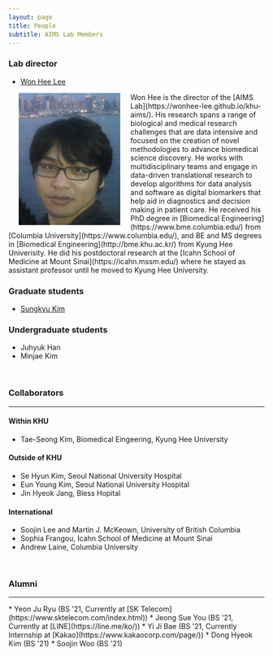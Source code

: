 ```yaml
---
layout: page
title: People
subtitle: AIMS Lab Members
---
```


### Lab director
* [Won Hee Lee](https://wonhee-lee.github.io/aboutme/)


<img src="/assets/img/khu_lab_pic.jpg" width="200" height="260" align="left" hspace="20" />
Won Hee is the director of the [AIMS Lab](https://wonhee-lee.github.io/khu-aims/). His research spans a range of biological and medical research challenges that are data intensive and focused on the creation of novel methodologies to advance biomedical science discovery. He works with multidisciplinary teams and engage in data-driven translational research to develop algorithms for data analysis and software as digital biomarkers that help aid in diagnostics and decision making in patient care. He received his PhD degree in [Biomedical Engineering](https://www.bme.columbia.edu/) from [Columbia University](https://www.columbia.edu/), and BE and MS degrees in [Biomedical Engineering](http://bme.khu.ac.kr/) from Kyung Hee Univerisity. He did his postdoctoral research at the [Icahn School of Medicine at Mount Sinai](https://icahn.mssm.edu/) where he stayed as assistant professor until he moved to Kyung Hee University.


### Graduate students
* [Sungkyu Kim](https://github.com/SungKyu-Kim39)


### Undergraduate students
* Juhyuk Han
* Minjae Kim 
<br>

### Collaborators
<hr>


#### Within KHU
* Tae-Seong Kim, Biomedical Eingeering, Kyung Hee University


#### Outside of KHU
* Se Hyun Kim, Seoul National University Hospital 
* Eun Young Kim, Seoul National University Hospital 
* Jin Hyeok Jang, Bless Hopital


#### International
* Soojin Lee and Martin J. McKeown, University of British Columbia
* Sophia Frangou, Icahn School of Medicine at Mount Sinai
* Andrew Laine, Columbia University
<br>

### Alumni
<hr>
* Yeon Ju Ryu (BS '21, Currently at [SK Telecom](https://www.sktelecom.com/index.html))
* Jeong Sue You (BS '21, Currently at [LINE](https://line.me/ko/))
* Yi Ji Bae (BS '21, Currently Internship at [Kakao](https://www.kakaocorp.com/page/))
* Dong Hyeok Kim (BS '21)
* Soojin Woo (BS '21)
